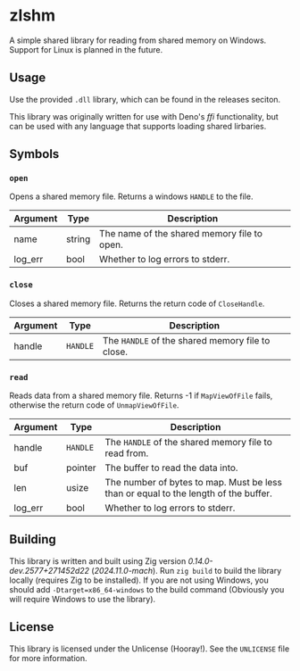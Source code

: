# zlshm

A simple shared library for reading from shared memory on Windows. Support for Linux is planned in the future.

## Usage

Use the provided `.dll` library, which can be found in the releases seciton.

This library was originally written for use
with Deno's _ffi_ functionality, but can be used with any language that supports loading shared lirbaries.

## Symbols

### `open`

Opens a shared memory file. Returns a windows `HANDLE` to the file.

| Argument | Type   | Description                                 |
| -------- | ------ | ------------------------------------------- |
| name     | string | The name of the shared memory file to open. |
| log_err  | bool   | Whether to log errors to stderr.            |

### `close`

Closes a shared memory file. Returns the return code of `CloseHandle`.

| Argument | Type     | Description                                      |
| -------- | -------- | ------------------------------------------------ |
| handle   | `HANDLE` | The `HANDLE` of the shared memory file to close. |

### `read`

Reads data from a shared memory file. Returns -1 if `MapViewOfFile` fails,
otherwise the return code of `UnmapViewOfFile`.

| Argument | Type     | Description                                                                         |
| -------- | -------- | ----------------------------------------------------------------------------------- |
| handle   | `HANDLE` | The `HANDLE` of the shared memory file to read from.                                |
| buf      | pointer  | The buffer to read the data into.                                                   |
| len      | usize    | The number of bytes to map. Must be less than or equal to the length of the buffer. |
| log_err  | bool     | Whether to log errors to stderr.                                                    |

## Building

This library is written and built using Zig version _0.14.0-dev.2577+271452d22_ (_2024.11.0-mach_).
Run `zig build` to build the library locally (requires Zig to be installed). If you are not using Windows,
you should add `-Dtarget=x86_64-windows` to the build command (Obviously you will require Windows to use the library).

## License

This library is licensed under the Unlicense (Hooray!). See the `UNLICENSE` file for more information.
